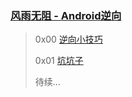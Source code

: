 ### [风雨无阻 - Android逆向](https://puffhub.github.io/)

> 0x00 [逆向小技巧](./tricks.md)
> 
> 0x01 [坑坑子](./坑坑子.md)
> 
> 待续...